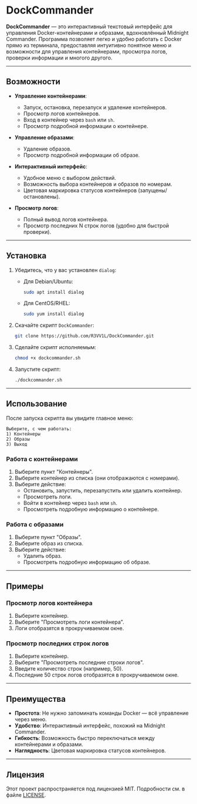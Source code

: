 # DockCommander

**DockCommander** — это интерактивный текстовый интерфейс для управления Docker-контейнерами и образами, вдохновлённый Midnight Commander. Программа позволяет легко и удобно работать с Docker прямо из терминала, предоставляя интуитивно понятное меню и возможности для управления контейнерами, просмотра логов, проверки информации и многого другого.

---

## Возможности

- **Управление контейнерами**:
  - Запуск, остановка, перезапуск и удаление контейнеров.
  - Просмотр логов контейнеров.
  - Вход в контейнер через `bash` или `sh`.
  - Просмотр подробной информации о контейнере.

- **Управление образами**:
  - Удаление образов.
  - Просмотр подробной информации об образе.

- **Интерактивный интерфейс**:
  - Удобное меню с выбором действий.
  - Возможность выбора контейнеров и образов по номерам.
  - Цветовая маркировка статусов контейнеров (запущены/остановлены).

- **Просмотр логов**:
  - Полный вывод логов контейнера.
  - Просмотр последних N строк логов (удобно для быстрой проверки).

---

## Установка

1. Убедитесь, что у вас установлен `dialog`:
   - Для Debian/Ubuntu:
     ```bash
     sudo apt install dialog
     ```
   - Для CentOS/RHEL:
     ```bash
     sudo yum install dialog
     ```

2. Скачайте скрипт `DockCommander`:
   ```bash
   git clone https://github.com/R3VV1L/DockCommander.git
   ```

3. Сделайте скрипт исполняемым:
   ```bash
   chmod +x dockcommander.sh
   ```

4. Запустите скрипт:
   ```bash
   ./dockcommander.sh
   ```

---

## Использование

После запуска скрипта вы увидите главное меню:

```
Выберите, с чем работать:
1) Контейнеры
2) Образы
3) Выход
```

### Работа с контейнерами
1. Выберите пункт "Контейнеры".
2. Выберите контейнер из списка (они отображаются с номерами).
3. Выберите действие:
   - Остановить, запустить, перезапустить или удалить контейнер.
   - Просмотреть логи.
   - Войти в контейнер через `bash` или `sh`.
   - Просмотреть подробную информацию о контейнере.

### Работа с образами
1. Выберите пункт "Образы".
2. Выберите образ из списка.
3. Выберите действие:
   - Удалить образ.
   - Просмотреть подробную информацию об образе.

---

## Примеры

### Просмотр логов контейнера
1. Выберите контейнер.
2. Выберите "Просмотреть логи контейнера".
3. Логи отобразятся в прокручиваемом окне.

### Просмотр последних строк логов
1. Выберите контейнер.
2. Выберите "Просмотреть последние строки логов".
3. Введите количество строк (например, 50).
4. Последние 50 строк логов отобразятся в прокручиваемом окне.

---

## Преимущества

- **Простота**: Не нужно запоминать команды Docker — всё управление через меню.
- **Удобство**: Интерактивный интерфейс, похожий на Midnight Commander.
- **Гибкость**: Возможность быстро переключаться между контейнерами и образами.
- **Наглядность**: Цветовая маркировка статусов контейнеров.

---

## Лицензия

Этот проект распространяется под лицензией MIT. Подробности см. в файле [LICENSE](LICENSE).
